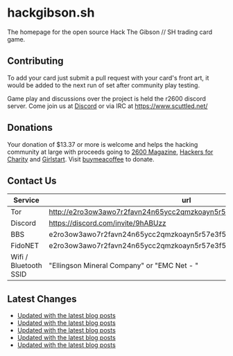 # hackgibson.sh
The homepage for the open source Hack The Gibson // SH trading card game.


## Contributing

To add your card just submit a pull request with your card's front art, it would be added to the next run of set after community play testing.

Game play and discussions over the project is held the r2600 discord server. Come join us at [Discord](https://discord.com/invite/9hABUzz) or via IRC at https://www.scuttled.net/


## Donations

Your donation of $13.37 or more is welcome and helps the hacking community at large with proceeds going to [2600 Magazine](https://2600.com/), [Hackers for Charity](https://hackersforcharity.org) and [Girlstart](https://girlstart.org).  Visit [buymeacoffee](https://www.buymeacoffee.com/hackgibson.sh) to donate.


## Contact Us

Service | url
-|-
Tor | http://e2ro3ow3awo7r2favn24n65ycc2qmzkoayn5r57e3f56nvjwdcgg32ad.onion
Discord | https://discord.com/invite/9hABUzz
BBS | e2ro3ow3awo7r2favn24n65ycc2qmzkoayn5r57e3f56nvjwdcgg32ad.onion:23
FidoNET | e2ro3ow3awo7r2favn24n65ycc2qmzkoayn5r57e3f56nvjwdcgg32ad.onion:24554
Wifi / Bluetooth SSID | "Ellingson Mineral Company" or "EMC Net - <fidonet address>"

## Latest Changes
<!-- BLOG-POST-LIST:START -->
- [Updated with the latest blog posts](https://github.com/DFW2600/hackgibson.sh/commit/9a1e71f5a8402dceef6cfa00d3d5c0cd0fb01ad4)
- [Updated with the latest blog posts](https://github.com/DFW2600/hackgibson.sh/commit/8df3a3893076d79e0c0d88cac52bdfa9c3939b04)
- [Updated with the latest blog posts](https://github.com/DFW2600/hackgibson.sh/commit/63811e5c766714fc93b6faab353c30c5ffa6b06a)
- [Updated with the latest blog posts](https://github.com/DFW2600/hackgibson.sh/commit/f9c0dc765f7617ef6f8e9eaf2f4eb0055875537f)
- [Updated with the latest blog posts](https://github.com/DFW2600/hackgibson.sh/commit/2c9b790a0f951b39507415491693fa71824044a2)
<!-- BLOG-POST-LIST:END -->
